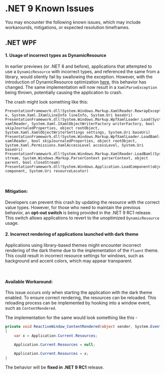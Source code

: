 # .NET 9 Known Issues

You may encounter the following known issues, which may include workarounds, mitigations, or expected resolution timeframes.

## .NET WPF

#### 1. Usage of incorrect types as DynamicResource
In earlier previews (or .NET 8 and before), applications that attempted to use a `DynamicResource` with incorrect types, and referenced the same from a library, would silently fail by swallowing the exception. However, with the introduction of DynamicResource optimization [here]((https://github.com/dotnet/wpf/pull/5610)), this behavior has changed. The same implementation will now result in a `XamlParseException` being thrown, potentially causing the application to crash.

The crash might look something like this:
```
PresentationFramework.dll!System.Windows.Markup.XamlReader.RewrapException(System.Exception e, System.Xaml.IXamlLineInfo lineInfo, System.Uri baseUri)
PresentationFramework.dll!System.Windows.Markup.WpfXamlLoader.Load(System.Xaml.XamlReader xamlReader, System.Xaml.IXamlObjectWriterFactory writerFactory, bool skipJournaledProperties, object rootObject, System.Xaml.XamlObjectWriterSettings settings, System.Uri baseUri)
PresentationFramework.dll!System.Windows.Markup.WpfXamlLoader.LoadBaml(System.Xaml.XamlReader xamlReader, bool skipJournaledProperties, object rootObject, System.Xaml.Permissions.XamlAccessLevel accessLevel, System.Uri baseUri)
PresentationFramework.dll!System.Windows.Markup.XamlReader.LoadBaml(System.IO.Stream stream, System.Windows.Markup.ParserContext parserContext, object parent, bool closeStream)
PresentationFramework.dll!System.Windows.Application.LoadComponent(object component, System.Uri resourceLocator)
```

<br />

#### Mitigation:
Developers can prevent this crash by updating the resource with the correct value types. However, for those who need to maintain the previous behavior, an **opt-out switch** is being provided in the .NET 9 RC1 release. This switch allows applications to revert to the unoptimized `DynamicResource` usage.


#### 2. Incorrect rendering of applications launched with dark theme
Applications using library-based themes might encounter incorrect rendering of the dark theme due to the implementation of the `Fluent` theme. This could result in incorrect resource settings for windows, such as background and accent colors, which may appear transparent.

<br />

#### Available Workaround:
This issue occurs only when starting the application with the dark theme enabled. To ensure correct rendering, the resources can be reloaded. This reloading process can be implemented by hooking into a window event, such as `ContentRendered`.

The implementation for the same would look something like this -
```cs
private void ReactiveWindow_ContentRendered(object sender, System.EventArgs e)
{
    var x = Application.Current.Resources;

    Application.Current.Resources = null;

    Application.Current.Resources = x;
}
```

The behavior will be **fixed in .NET 9 RC1** release.
